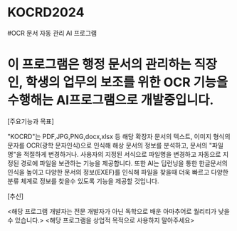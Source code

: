 # KOCRD2024
#OCR 문서 자동 관리 AI 프로그램
# 이 프로그램은 행정 문서의 관리하는 직장인, 학생의 업무의 보조를 위한 OCR 기능을 수행해는 AI프로그램으로 개발중입니다.

[주요기능과 목표]

"KOCRD"는 PDF,JPG,PNG,docx,xlsx 등 해당 확장자 문서의 텍스트, 이미지 형식의 문자를 OCR(광학 문자인식)으로 인식해 해상 문서의 정보를 분석하고,
문서의 "파일명"을 적절하게 변경하거나. 사용자의 지정된 서식으로 파일명을 변경하고 자동으로 지정된 경로에 파일을 보관하는 기능을 제공합니다.
또한 AI는 딥런닝을 통한 한글문서의 인식을 높이고 다양한 문서의 정보(EXEF)를 인식해 파일을 찾을때 더욱 빠르고 다양한 분류 체계로 정보를 찾을수 있도록 기능을 제공할 것입니다.

[추신]

<해당 프로그램 개발자는 전문 개발자가 아닌 독학으로 배운 아마추어로 퀄리티가 낮을수 있습니다.>
<해당 프로그램을 상업적 목적으로 사용하지 말아주세요>
